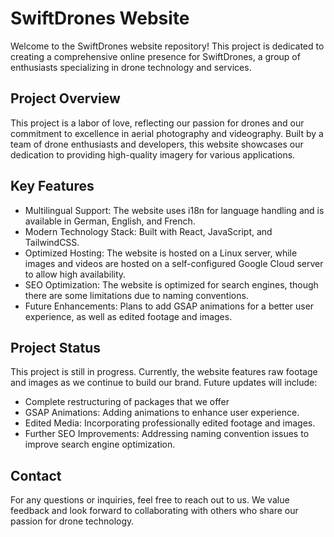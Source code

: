 # SwiftDrones Website

Welcome to the SwiftDrones website repository! This project is dedicated to creating a comprehensive online presence for SwiftDrones, a group of enthusiasts specializing in drone technology and services.

## Project Overview
This project is a labor of love, reflecting our passion for drones and our commitment to excellence in aerial photography and videography. Built by a team of drone enthusiasts and developers, this website showcases our dedication to providing high-quality imagery for various applications.

## Key Features
- Multilingual Support: The website uses i18n for language handling and is available in German, English, and French.
- Modern Technology Stack: Built with React, JavaScript, and TailwindCSS.
- Optimized Hosting: The website is hosted on a Linux server, while images and videos are hosted on a self-configured Google Cloud server to allow high availability.
- SEO Optimization: The website is optimized for search engines, though there are some limitations due to naming conventions.
- Future Enhancements: Plans to add GSAP animations for a better user experience, as well as edited footage and images.

## Project Status
This project is still in progress. Currently, the website features raw footage and images as we continue to build our brand. Future updates will include:

- Complete restructuring of packages that we offer
- GSAP Animations: Adding animations to enhance user experience.
- Edited Media: Incorporating professionally edited footage and images.
- Further SEO Improvements: Addressing naming convention issues to improve search engine optimization.


## Contact
For any questions or inquiries, feel free to reach out to us. We value feedback and look forward to collaborating with others who share our passion for drone technology.
